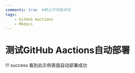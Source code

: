 ```yaml
---
comments: true  #默认不开启评论
tags:
    - GitHub Aactions
    - Mkdocs
---
```


# 测试GitHub Aactions自动部署


!!! success
    看到此示例表面自动部署成功












